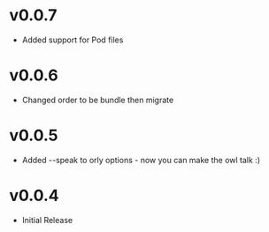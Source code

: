 # v0.0.7
 * Added support for Pod files
 
# v0.0.6
 * Changed order to be bundle then migrate

# v0.0.5
 * Added --speak to orly options - now you can make the owl talk :)

# v0.0.4
 * Initial Release